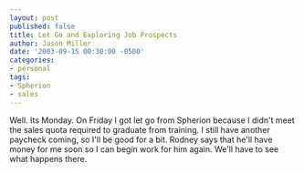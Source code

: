 ```yaml
---
layout: post
published: false
title: Let Go and Exploring Job Prospects
author: Jason Miller
date: '2003-09-15 00:30:00 -0500'
categories:
- personal
tags:
- Spherion
- sales
---
```


Well. Its Monday. On Friday I got let go from Spherion because I didn't meet the
sales quota required to graduate from training. I still have another paycheck
coming, so I'll be good for a bit. Rodney says that he'll have money for me soon
so I can begin work for him again. We'll have to see what happens there.
